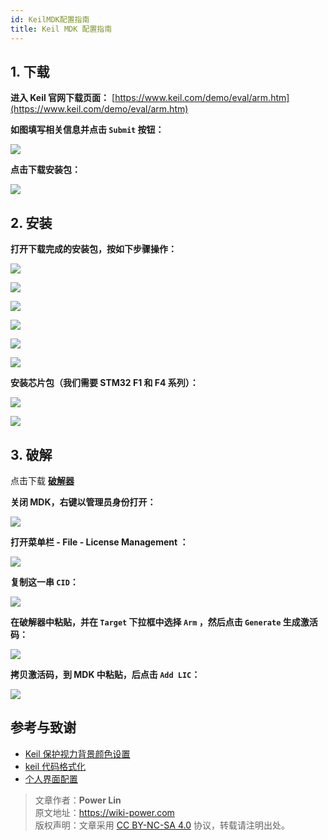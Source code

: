 ```yaml
---
id: KeilMDK配置指南
title: Keil MDK 配置指南
---
```


## 1. 下载

**进入 Keil 官网下载页面：** [https://www.keil.com/demo/eval/arm.htm](https://www.keil.com/demo/eval/arm.htm)

**如图填写相关信息并点击 `Submit` 按钮：**

![](https://cos.wiki-power.com/img/UTOOLS1564402348383.png)

**点击下载安装包：**

![](https://cos.wiki-power.com/img/UTOOLS1564402469518.png)

## 2. 安装

**打开下载完成的安装包，按如下步骤操作：**

![](https://cos.wiki-power.com/img/UTOOLS1564405005991.png)

![](https://cos.wiki-power.com/img/UTOOLS1564405034468.png)

![](https://cos.wiki-power.com/img/UTOOLS1564405123578.png)

![](https://cos.wiki-power.com/img/UTOOLS1564405166784.png)

![](https://cos.wiki-power.com/img/UTOOLS1564405201092.png)

![](https://cos.wiki-power.com/img/UTOOLS1564405260737.png)

**安装芯片包（我们需要 STM32 F1 和 F4 系列）：**

![](https://cos.wiki-power.com/img/UTOOLS1564405574756.png)

![](https://cos.wiki-power.com/img/UTOOLS1564405648731.png)

## 3. 破解

点击下载 [**破解器**](https://github.com/linyuxuanlin/File-host/blob/main/software/KEIL_Lic.exe)

**关闭 MDK，右键以管理员身份打开：**

![](https://cos.wiki-power.com/img/UTOOLS1564406135091.png)

**打开菜单栏 - File - License Management ：**

![](https://cos.wiki-power.com/img/UTOOLS1564406171844.png)

**复制这一串 `CID`：**

![](https://cos.wiki-power.com/img/UTOOLS1564406230209.png)

**在破解器中粘贴，并在 `Target` 下拉框中选择 `Arm` ，然后点击 `Generate` 生成激活码：**

![](https://cos.wiki-power.com/img/UTOOLS1564406292113.png)

**拷贝激活码，到 MDK 中粘贴，后点击 `Add LIC`：**

![](https://cos.wiki-power.com/img/UTOOLS1564406431978.png)

## 参考与致谢

- [Keil 保护视力背景颜色设置](https://blog.csdn.net/w5862338/article/details/50984536)
- [keil 代码格式化](https://blog.csdn.net/sudaroot/article/details/88095269)
- [个人界面配置](https://github.com/linyuxuanlin/File-host/blob/main/software-development/global.prop)

> 文章作者：**Power Lin**  
> 原文地址：<https://wiki-power.com>  
> 版权声明：文章采用 [CC BY-NC-SA 4.0](https://creativecommons.org/licenses/by/4.0/deed.zh) 协议，转载请注明出处。
